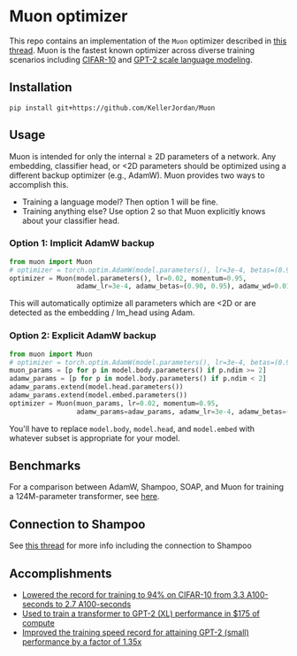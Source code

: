 # Muon optimizer

This repo contains an implementation of the `Muon` optimizer described in [this thread](https://x.com/kellerjordan0/status/1842300916864844014).
Muon is the fastest known optimizer across diverse training scenarios including [CIFAR-10](https://github.com/KellerJordan/cifar10-airbench)
and [GPT-2 scale language modeling](https://github.com/KellerJordan/modded-nanogpt).

## Installation

```
pip install git+https://github.com/KellerJordan/Muon
```

## Usage

Muon is intended for only the internal ≥ 2D parameters of a network. Any embedding, classifier head, or <2D parameters should be optimized using a different backup optimizer (e.g., AdamW).
Muon provides two ways to accomplish this.

* Training a language model? Then option 1 will be fine.
* Training anything else? Use option 2 so that Muon explicitly knows about your classifier head.


### Option 1: Implicit AdamW backup

```python
from muon import Muon
# optimizer = torch.optim.AdamW(model.parameters(), lr=3e-4, betas=(0.90, 0.95), weight_decay=0.01)
optimizer = Muon(model.parameters(), lr=0.02, momentum=0.95,
                 adamw_lr=3e-4, adamw_betas=(0.90, 0.95), adamw_wd=0.01)
```

This will automatically optimize all parameters which are <2D or are detected as the embedding / lm_head using Adam.


### Option 2: Explicit AdamW backup

```python
from muon import Muon
# optimizer = torch.optim.AdamW(model.parameters(), lr=3e-4, betas=(0.90, 0.95), weight_decay=0.01)
muon_params = [p for p in model.body.parameters() if p.ndim >= 2]
adamw_params = [p for p in model.body.parameters() if p.ndim < 2]
adamw_params.extend(model.head.parameters())
adamw_params.extend(model.embed.parameters())
optimizer = Muon(muon_params, lr=0.02, momentum=0.95,
                 adamw_params=adaw_params, adamw_lr=3e-4, adamw_betas=(0.90, 0.95), adamw_wd=0.01)
```

You'll have to replace `model.body`, `model.head`, and `model.embed` with whatever subset is appropriate for your model.

## Benchmarks

For a comparison between AdamW, Shampoo, SOAP, and Muon for training a 124M-parameter transformer, see [here](https://github.com/KellerJordan/modded-nanogpt/tree/master/records/102924_Optimizers).

## Connection to Shampoo

See [this thread](https://x.com/kellerjordan0/status/1844782418676339059) for more info including the connection to Shampoo

## Accomplishments

* [Lowered the record for training to 94% on CIFAR-10 from 3.3 A100-seconds to 2.7 A100-seconds](https://github.com/KellerJordan/cifar10-airbench)
* [Used to train a transformer to GPT-2 (XL) performance in $175 of compute](https://x.com/kellerjordan0/status/1850995958697308307)
* [Improved the training speed record for attaining GPT-2 (small) performance by a factor of 1.35x](https://x.com/kellerjordan0/status/1842300916864844014)


